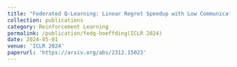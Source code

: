 ```yaml
---
title: "Federated Q-Learning: Linear Regret Speedup with Low Communication Cost"
collection: publications
category: Reinforcement Learning
permalink: /publication/fedq-hoeffding(ICLR 2024)
date: 2024-05-01
venue: 'ICLR 2024'
paperurl: 'https://arxiv.org/abs/2312.15023'
---
```

